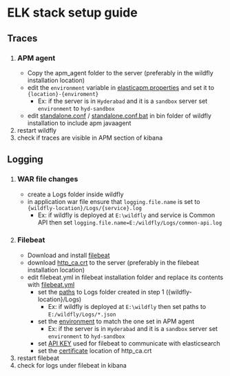# ELK stack setup guide


## Traces

1. ### APM agent 
    - Copy the apm_agent folder to the server (preferably in the wildfly installation location)
    - edit the `environment` variable in [elasticapm.properties](apm_agent/elasticapm.properties#L3) and set it to `{location}-{enviroment}`
        - Ex: if the server is in `Hyderabad` and it is a `sandbox` server set `environment` to `hyd-sandbox`
    - edit [standalone.conf](bin/wildfly/standalone.conf#L95) / [standalone.conf.bat](bin/wildfly/standalone.conf.bat#L95) in bin folder of wildfly installation to include apm javaagent
2. restart wildfly
3. check if traces are visible in APM section of kibana


## Logging

1. ### WAR file changes
    - create a Logs folder inside wildfly 
    - in application war file ensure that `logging.file.name` is set to `{wildfly-location}/Logs/{service}.log`
        - Ex: if wildfly is deployed at `E:\wildfly` and service is Common API then set `logging.file.name=E:/wildfly/Logs/common-api.log`
2. ### Filebeat
    - Download and install [filebeat](https://www.elastic.co/guide/en/beats/filebeat/current/filebeat-installation-configuration.html)
    - download [http_ca.crt](http_ca.crt) to the server (preferably in the filebeat installation location)
    - edit filebeat.yml in filebeat installation folder and replace its contents with [filebeat.yml](filebeat.yml)
        - set the [paths](filebeat.yml#L5) to Logs folder created in step 1 ({wildfly-location}/Logs)
            - Ex: if wildfly is deployed at `E:\wildfly` then set paths to `E:/wildfly/Logs/*.json`
        - set the [environment](filebeat.yml#L13) to match the one set in APM agent
            - Ex: if the server is in `Hyderabad` and it is a `sandbox` server set `environment` to `hyd-sandbox`
        - set [API KEY](filebeat.yml#L17) used for filebeat to communicate with elasticsearch
        - set the [certificate](filebeat.yml#L19) location of http_ca.crt
3. restart filebeat
4. check for logs under filebeat in kibana

